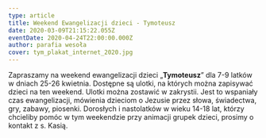 ```yaml
---
type: article
title: Weekend Ewangelizacji dzieci - Tymoteusz
date: 2020-03-09T21:15:22.055Z
eventDate: 2020-04-24T22:00:00.000Z
author: parafia wesoła
cover: tym_plakat_internet_2020.jpg
---
```

<!--StartFragment-->

Zapraszamy na weekend ewangelizacji dzieci „**Tymoteusz**” dla 7-9 latków w dniach 25-26 kwietnia. Dostępne są ulotki, na których można zapisywać dzieci na ten weekend. Ulotki można zostawić w zakrystii. Jest to wspaniały czas ewangelizacji, mówienia dzieciom o Jezusie przez słowa, świadectwa, gry, zabawy, piosenki. Dorosłych i nastolatków w wieku 14-18 lat, którzy chcieliby pomóc w tym weekendzie przy animacji grupek dzieci, prosimy o kontakt z s. Kasią.

<!--EndFragment-->
